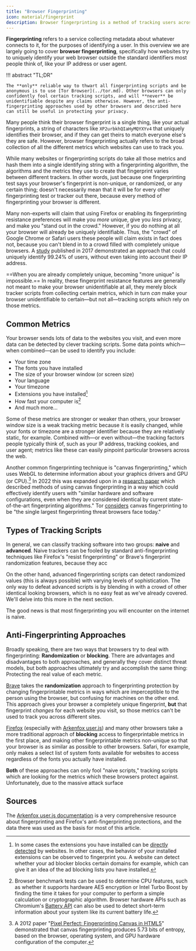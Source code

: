 ```yaml
---
title: "Browser Fingerprinting"
icon: material/fingerprint
description: Browser fingerprinting is a method of tracking users across sites regardless of their network.
---
```


**Fingerprinting** refers to a service collecting metadata about whatever connects to it, for the purposes of identifying a user. In this overview we are largely going to cover **browser fingerprinting**, specifically how websites try to uniquely identify your web browser outside the standard identifiers most people think of, like your IP address or user agent.

!!! abstract "TL;DR"

    The **only** reliable way to thwart all fingerprinting scripts and be anonymous is to use [Tor Browser](../tor.md). Other browsers can only confidently fool certain tracking scripts, and will **never** be unidentifiable despite any claims otherwise. However, the anti-fingerprinting approaches used by other browsers and described here can still be useful in protecting your privacy.

Many people think their browser fingerprint is a single thing, like your actual fingerprints, a string of characters like `XP2urbkhQIaHyMQYXYv4` that uniquely identifies their browser, and if they can get theirs to match everyone else's they are safe. However, browser fingerprinting actually refers to the broad collection of all the different metrics which websites can use to track you.

While many websites or fingerprinting scripts do take all those metrics and hash them into a single identifying string with a fingerprinting algorithm, the algorithms and the metrics they use to create that fingerprint varies between different trackers. In other words, just because one fingerprinting test says your browser's fingerprint is non-unique, or randomized, or any certain thing; doesn't necessarily mean that it will be for every other fingerprinting test or tracker out there, because every method of fingerprinting your browser is different.

Many non-experts will claim that using Firefox or enabling its fingerprinting resistance preferences will make you *more* unique, give you *less* privacy, and make you "stand out in the crowd." However, if you do nothing at all your browser will already be uniquely identifiable. Thus, the "crowd" of Google Chrome or Safari users these people will claim exists in fact does not, because you can't blend in to a crowd filled with completely unique browsers. A [study](https://www.ndss-symposium.org/ndss2017/ndss-2017-programme/cross-browser-fingerprinting-os-and-hardware-level-features/) published in 2017 demonstrated an approach that could uniquely identify 99.24% of users, without even taking into account their IP address.

==When you are already completely unique, becoming "more unique" is impossible.== In reality, these fingerprint resistance features are generally not meant to make your browser unidentifiable at all, they merely block tracker scripts from collecting certain metrics, which in turn *can* make your browser unidentifiable to certain—but not all—tracking scripts which rely on those metrics.

## Common Metrics

Your browser sends lots of data to the websites you visit, and even more data can be detected by clever tracking scripts. Some data points which—when combined—can be used to identify you include:

- Your time zone
- The fonts you have installed
- The size of your browser window (or screen size)
- Your language
- Your timezone
- Extensions you have installed[^1]
- How fast your computer is[^2]
- And much more...

Some of these metrics are stronger or weaker than others, your browser window size is a weak tracking metric because it is easily changed, while your fonts or timezone are a stronger identifier because they are relatively static, for example. Combined with—or even without—the tracking factors people typically think of, such as your IP address, tracking cookies, and user agent; metrics like these can easily pinpoint particular browsers across the web.

Another common fingerprinting technique is "canvas fingerprinting," which uses WebGL to determine information about your graphics drivers and GPU (or CPU).[^3] In 2022 this was expanded upon in a [research paper](https://www.ndss-symposium.org/wp-content/uploads/2022-93-paper.pdf) which described methods of using canvas fingerprinting in a way which could effectively identify users with "similar hardware and software configurations, even when they are considered identical by current state-of-the-art fingerprinting algorithms." Tor [considers](https://2019.www.torproject.org/projects/torbrowser/design/#fingerprinting-linkability) canvas fingerprinting to be "the single largest fingerprinting threat browsers face today."

## Types of Tracking Scripts

In general, we can classify tracking software into two groups: **naive** and **advanced**. Naive trackers can be fooled by standard anti-fingerprinting techniques like Firefox's "resist fingerprinting" or Brave's fingerprint randomization features, because they acc

On the other hand, advanced fingerprinting scripts can detect randomized values (this is always possible) with varying levels of sophistication. The only way to defeat advanced scripts is by blending in with a crowd of other identical looking browsers, which is no easy feat as we've already covered. We'll delve into this more in the next section.

The good news is that most fingerprinting you will encounter on the internet is naive.

## Anti-Fingerprinting Approaches

Broadly speaking, there are two ways that browsers try to deal with fingerprinting: **Randomization** or **blocking**. There are advantages and disadvantages to both approaches, and generally they cover distinct threat models, but both approaches ultimately try and accomplish the same thing: Protecting the real value of each metric.

[Brave](../desktop-browsers.md#brave) takes the **randomization** approach to fingerprinting protection by changing fingerprintable metrics in ways which are imperceptible to the person using the browser, but confusing for machines on the other end. This approach gives your browser a completely unique fingerprint, **but** that fingerprint *changes* for each website you visit, so those metrics can't be used to track you across different sites.

[Firefox](../desktop-browsers.md#firefox) (especially with [Arkenfox user.js](../desktop-browsers.md#arkenfox-advanced)) and many other browsers take a more traditional approach of **blocking** access to fingerprintable metrics in the first place, and making other fingerprintable metrics non-unique so that your browser is as similar as possible to other browsers. Safari, for example, only makes a select list of system fonts available for websites to access regardless of the fonts you actually have installed.

**Both** of these approaches can only fool "naive scripts," tracking scripts which are looking for the metrics which these browsers protect against. Unfortunately, due to the massive attack surface

## Sources

The [Arkenfox user.js documentation](https://github.com/arkenfox/user.js/wiki) is a very comprehensive resource about fingerprinting and Firefox's anti-fingerprinting protections, and the data there was used as the basis for most of this article.

[^1]: In some cases the extensions you have installed can be [directly detected](https://z0ccc.github.io/extension-fingerprints/) by websites. In other cases, the behavior of your installed extensions can be observed to fingerprint you. A website can detect whether your ad blocker blocks certain domains for example, which can give it an idea of the ad blocking lists you have installed.
[^2]: Browser benchmark tests can be used to determine CPU features, such as whether it supports hardware AES encryption or Intel Turbo Boost by finding the time it takes for your computer to perform a simple calculation or cryptographic algorithm. Browser hardware APIs such as Chromium's [Battery API](https://developer.mozilla.org/en-US/docs/Web/API/Battery_Status_API) can also be used to detect short-term information about your system like its current battery life.
[^3]: A 2012 paper "[Pixel Perfect: Fingerprinting Canvas in HTML5](https://hovav.net/ucsd/dist/canvas.pdf)" demonstrated that canvas fingerprinting produces 5.73 bits of entropy, based on the browser, operating system, and GPU hardware configuration of the computer.
